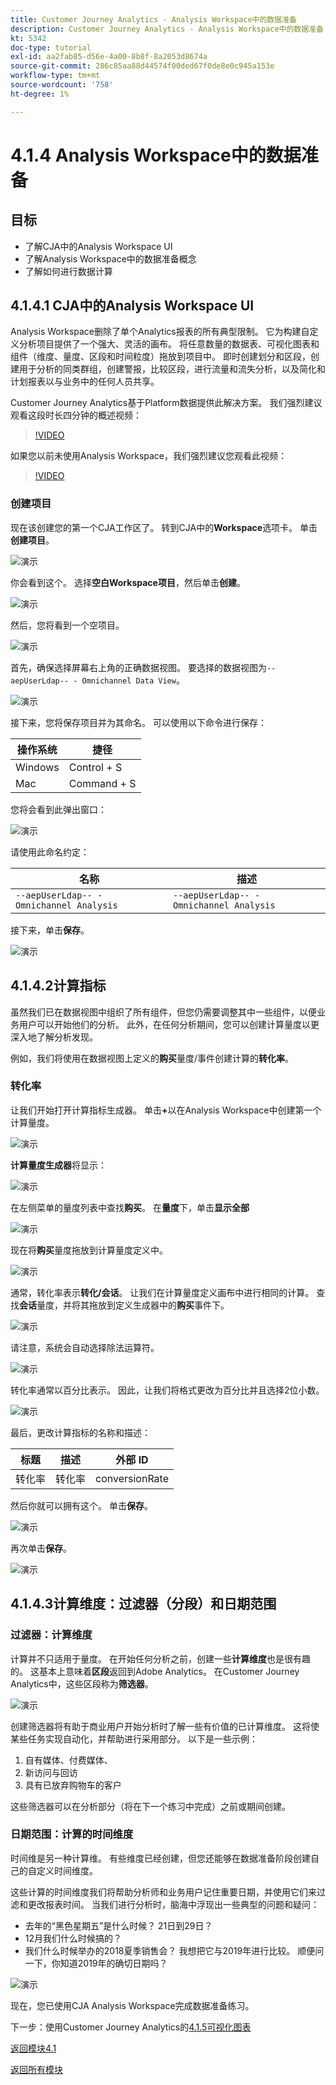 ```yaml
---
title: Customer Journey Analytics - Analysis Workspace中的数据准备
description: Customer Journey Analytics - Analysis Workspace中的数据准备
kt: 5342
doc-type: tutorial
exl-id: aa2fab85-d56e-4a00-8b8f-8a2053d8674a
source-git-commit: 286c85aa88d44574f00ded67f0de8e0c945a153e
workflow-type: tm+mt
source-wordcount: '758'
ht-degree: 1%

---
```


# 4.1.4 Analysis Workspace中的数据准备

## 目标

- 了解CJA中的Analysis Workspace UI
- 了解Analysis Workspace中的数据准备概念
- 了解如何进行数据计算

## 4.1.4.1 CJA中的Analysis Workspace UI

Analysis Workspace删除了单个Analytics报表的所有典型限制。 它为构建自定义分析项目提供了一个强大、灵活的画布。 将任意数量的数据表、可视化图表和组件（维度、量度、区段和时间粒度）拖放到项目中。 即时创建划分和区段，创建用于分析的同类群组，创建警报，比较区段，进行流量和流失分析，以及简化和计划报表以与业务中的任何人员共享。

Customer Journey Analytics基于Platform数据提供此解决方案。 我们强烈建议观看这段时长四分钟的概述视频：

>[!VIDEO](https://video.tv.adobe.com/v/35109?quality=12&learn=on&enablevpops)

如果您以前未使用Analysis Workspace，我们强烈建议您观看此视频：

>[!VIDEO](https://video.tv.adobe.com/v/26266?quality=12&learn=on&enablevpops)

### 创建项目

现在该创建您的第一个CJA工作区了。 转到CJA中的&#x200B;**Workspace**&#x200B;选项卡。
单击&#x200B;**创建项目**。

![演示](./images/prmenu.png)

你会看到这个。 选择&#x200B;**空白Workspace项目**，然后单击&#x200B;**创建**。

![演示](./images/prmenu1.png)

然后，您将看到一个空项目。

![演示](./images/premptyprojects.png)

首先，确保选择屏幕右上角的正确数据视图。 要选择的数据视图为`--aepUserLdap-- - Omnichannel Data View`。

![演示](./images/prdv.png)

接下来，您将保存项目并为其命名。 可以使用以下命令进行保存：

| 操作系统 | 捷径 |
| ----------------- |-------------| 
| Windows | Control + S |
| Mac | Command + S |

您将会看到此弹出窗口：

![演示](./images/prsave.png)

请使用此命名约定：

| 名称 | 描述 |
| ----------------- |-------------| 
| `--aepUserLdap-- - Omnichannel Analysis` | `--aepUserLdap-- - Omnichannel Analysis` |

接下来，单击&#x200B;**保存**。

![演示](./images/prsave2.png)

## 4.1.4.2计算指标

虽然我们已在数据视图中组织了所有组件，但您仍需要调整其中一些组件，以便业务用户可以开始他们的分析。 此外，在任何分析期间，您可以创建计算量度以更深入地了解分析发现。

例如，我们将使用在数据视图上定义的&#x200B;**购买**&#x200B;量度/事件创建计算的&#x200B;**转化率**。

### 转化率

让我们开始打开计算指标生成器。 单击&#x200B;**+**&#x200B;以在Analysis Workspace中创建第一个计算量度。

![演示](./images/pradd.png)

**计算量度生成器**&#x200B;将显示：

![演示](./images/prbuilder.png)

在左侧菜单的量度列表中查找&#x200B;**购买**。 在&#x200B;**量度**&#x200B;下，单击&#x200B;**显示全部**

![演示](./images/calcbuildercr1.png)

现在将&#x200B;**购买**&#x200B;量度拖放到计算量度定义中。

![演示](./images/calcbuildercr2.png)

通常，转化率表示&#x200B;**转化/会话**。 让我们在计算量度定义画布中进行相同的计算。 查找&#x200B;**会话**&#x200B;量度，并将其拖放到定义生成器中的&#x200B;**购买**&#x200B;事件下。

![演示](./images/calcbuildercr3.png)

请注意，系统会自动选择除法运算符。

![演示](./images/calcbuildercr4.png)

转化率通常以百分比表示。 因此，让我们将格式更改为百分比并且选择2位小数。

![演示](./images/calcbuildercr5.png)

最后，更改计算指标的名称和描述：

| 标题 | 描述 | 外部 ID |
| ----------------- |-------------| -------------| 
| 转化率 | 转化率 | conversionRate |

然后你就可以拥有这个。 单击&#x200B;**保存**。

![演示](./images/calcbuildercr6.png)

再次单击&#x200B;**保存**。

![演示](./images/calcbuildercr6a.png)

## 4.1.4.3计算维度：过滤器（分段）和日期范围

### 过滤器：计算维度

计算并不只适用于量度。 在开始任何分析之前，创建一些&#x200B;**计算维度**&#x200B;也是很有趣的。 这基本上意味着&#x200B;**区段**&#x200B;返回到Adobe Analytics。 在Customer Journey Analytics中，这些区段称为&#x200B;**筛选器**。

![演示](./images/prfilters.png)

创建筛选器将有助于商业用户开始分析时了解一些有价值的已计算维度。 这将使某些任务实现自动化，并帮助进行采用部分。 以下是一些示例：

1. 自有媒体、付费媒体、
2. 新访问与回访
3. 具有已放弃购物车的客户

这些筛选器可以在分析部分（将在下一个练习中完成）之前或期间创建。

### 日期范围：计算的时间维度

时间维是另一种计算维。 有些维度已经创建，但您还能够在数据准备阶段创建自己的自定义时间维度。

这些计算的时间维度我们将帮助分析师和业务用户记住重要日期，并使用它们来过滤和更改报表时间。 当我们进行分析时，脑海中浮现出一些典型的问题和疑问：

- 去年的“黑色星期五”是什么时候？ 21日到29日？
- 12月我们什么时候搞的？
- 我们什么时候举办的2018夏季销售会？ 我想把它与2019年进行比较。 顺便问一下，你知道2019年的确切日期吗？

![演示](./images/timedimensions.png)

现在，您已使用CJA Analysis Workspace完成数据准备练习。

下一步：使用Customer Journey Analytics的[4.1.5可视化图表](./ex5.md)

[返回模块4.1](./customer-journey-analytics-build-a-dashboard.md)

[返回所有模块](./../../../overview.md)
